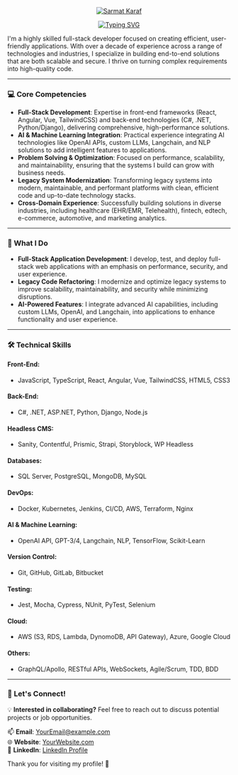 <p align="center">
  <a href="https://git.io/typing-svg"><img src="https://readme-typing-svg.demolab.com?font=Sixtyfour&duration=3000&pause=1000&color=28FF49&center=true&vCenter=true&repeat=false&width=500&height=30&lines=Sarmat+Karaf" alt="Sarmat Karaf" /></a>
</p>

<p align="center">
<a href="https://git.io/typing-svg"><img src="https://readme-typing-svg.demolab.com?font=Sixtyfour&duration=3000&pause=1000&color=28FF49&center=true&vCenter=true&width=1000&height=30&lines=Software+Engineer+and+Full-Stack+Developer;AI%2FML+Engineer+and+Data+Engineer;Over+6+years+of+experience+in+coding;Continuously+learning+and+expanding+my+knowledge" alt="Typing SVG" /></a>
</p>

I'm a highly skilled full-stack developer focused on creating efficient, user-friendly applications. With over a decade of experience across a range of technologies and industries, I specialize in building end-to-end solutions that are both scalable and secure. I thrive on turning complex requirements into high-quality code.

---

### 💻 Core Competencies

- **Full-Stack Development**: Expertise in front-end frameworks (React, Angular, Vue, TailwindCSS) and back-end technologies (C#, .NET, Python/Django), delivering comprehensive, high-performance solutions.
- **AI & Machine Learning Integration**: Practical experience integrating AI technologies like OpenAI APIs, custom LLMs, Langchain, and NLP solutions to add intelligent features to applications.
- **Problem Solving & Optimization**: Focused on performance, scalability, and maintainability, ensuring that the systems I build can grow with business needs.
- **Legacy System Modernization**: Transforming legacy systems into modern, maintainable, and performant platforms with clean, efficient code and up-to-date technology stacks.
- **Cross-Domain Experience**: Successfully building solutions in diverse industries, including healthcare (EHR/EMR, Telehealth), fintech, edtech, e-commerce, automotive, and marketing analytics.

---

### 🚀 What I Do

- **Full-Stack Application Development**: I develop, test, and deploy full-stack web applications with an emphasis on performance, security, and user experience.
- **Legacy Code Refactoring**: I modernize and optimize legacy systems to improve scalability, maintainability, and security while minimizing disruptions.
- **AI-Powered Features**: I integrate advanced AI capabilities, including custom LLMs, OpenAI, and Langchain, into applications to enhance functionality and user experience.

---

### 🛠️ Technical Skills

#### Front-End:
- JavaScript, TypeScript, React, Angular, Vue, TailwindCSS, HTML5, CSS3

#### Back-End:
- C#, .NET, ASP.NET, Python, Django, Node.js

#### Headless CMS:
- Sanity, Contentful, Prismic, Strapi, Storyblock, WP Headless

#### Databases:
- SQL Server, PostgreSQL, MongoDB, MySQL

#### DevOps:
- Docker, Kubernetes, Jenkins, CI/CD, AWS, Terraform, Nginx

#### AI & Machine Learning:
- OpenAI API, GPT-3/4, Langchain, NLP, TensorFlow, Scikit-Learn

#### Version Control:
- Git, GitHub, GitLab, Bitbucket

#### Testing:
- Jest, Mocha, Cypress, NUnit, PyTest, Selenium

#### Cloud:
- AWS (S3, RDS, Lambda, DynomoDB, API Gateway), Azure, Google Cloud

#### Others:
- GraphQL/Apollo, RESTful APIs, WebSockets, Agile/Scrum, TDD, BDD

---

### 🌟 Let's Connect!

💡 **Interested in collaborating?** Feel free to reach out to discuss potential projects or job opportunities.

📫 **Email**: [YourEmail@example.com](mailto:YourEmail@example.com)  
🌐 **Website**: [YourWebsite.com](https://YourWebsite.com)  
🔗 **LinkedIn**: [LinkedIn Profile](https://linkedin.com/in/YourProfile)  

Thank you for visiting my profile! 🌟
